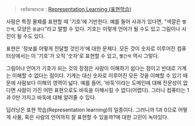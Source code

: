 > reference : [Representation Learning (표현학습)](https://steemit.com/representation-learning/@hugmanskj/representation-learning)

사람은 특정 물체를 표현할 때 '기호'에 기반한다. 예를 들어 사과가 있다면, "색깔은 `빨간색`, 모양은 `둥글다`"라고 말할 수 있다. 기호는 이렇게 언어가 될 수도 있고 그림이나 사진이 될 수도 있다.

표현은 '정보를 어떻게 전달할 것인가'에 대한 문제다. 모든 것이 숫자로 이루어진 컴퓨터상에서는 이 '기호'가 오직 '숫자'로 표현할 수 있고, `빨간색` 역시 그렇다.

그림이나 언어가 기호가 되는 것의 장점은 사람이 이해하기 쉽다는 점이고 반대로 기계는 이해할 수 없다는 점이다. 기계는 대신 숫자로 이루어진 모든 것을 이해할 수 있기 때문에 사람보다 이해의 영역이 넓다. 예를 들어, '바둑'이라는 도메인에 대해 전문성이 없다면 사람이 가진 어떤 표현으로도 바둑을 이해시킬 수 없다(어렵다). 그러나 컴퓨터는 1과 0만 가지고 바둑에 대해 알려줄 수 있다.

딥러닝은 표현 학습(Representation learning)의 일종이다. 그러니까 1과 0으로 어떻게 사물, 혹은 사람의 언어까지 잘 표현할 수 있을까?에 대한 고민이 녹아있다. 

